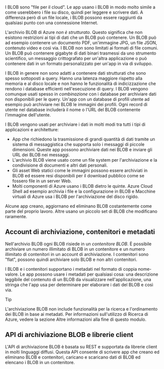 I BLOB sono "file per il cloud". Le app usano i BLOB in modo molto simile a come userebbero i file su disco, quindi per leggere e scrivere dati. A differenza però di un file locale, i BLOB possono essere raggiunti da qualsiasi punto con una connessione Internet.

L'archivio BLOB di Azure *non è strutturato*. Questo significa che non esistono restrizioni ai tipi di dati che un BLOB può contenere. Un BLOB può ad esempio contenere un documento PDF, un'immagine JPG, un file JSON, contenuto video e così via. I BLOB non sono limitati ai formati di file comuni. Un BLOB può contenere gigabyte di dati binari trasmessi da uno strumento scientifico, un messaggio crittografato per un'altra applicazione o può contenere dati in un formato personalizzato per un'app in via di sviluppo.

I BLOB in genere non sono adatti a contenere dati strutturati che sono spesso sottoposti a query. Hanno una latenza maggiore rispetto alla memoria e al disco locale e non hanno le funzionalità di indicizzazione che rendono i database efficienti nell'esecuzione di query. I BLOB vengono comunque usati spesso in *combinazione* con i database per archiviare dati non disponibili per le query. Un'app con un database di profili utente ad esempio può archiviare nei BLOB le immagini dei profili. Ogni record di utente nel database includerà il nome o l'URL del BLOB contenente l'immagine dell'utente.

I BLOB vengono usati per archiviare i dati in molti modi tra tutti i tipi di applicazioni e architetture:

- App che richiedono la trasmissione di grandi quantità di dati tramite un sistema di messaggistica che supporta solo i messaggi di piccole dimensioni. Queste app possono archiviare dati nei BLOB e inviare gli URL dei BLOB nei messaggi.
- L'archivio BLOB viene usato come un file system per l'archiviazione e la condivisione di documenti e altri dati personali.
- Gli asset Web statici come le immagini possono essere archiviati in BLOB ed essere resi disponibili per il download pubblico come se fossero file in un server Web.
- Molti componenti di Azure usano i BLOB dietro le quinte. Azure Cloud Shell ad esempio archivia i file e la configurazione in BLOB e Macchine virtuali di Azure usa i BLOB per l'archiviazione del disco rigido.

Alcune app creano, aggiornano ed eliminano BLOB costantemente come parte del proprio lavoro. Altre usano un piccolo set di BLOB che modificano raramente.

## <a name="storage-accounts-containers-and-metadata"></a>Account di archiviazione, contenitori e metadati

Nell'archivio BLOB ogni BLOB risiede in un *contenitore BLOB*. È possibile archiviare un numero illimitato di BLOB in un contenitore e un numero illimitato di contenitori in un account di archiviazione. I contenitori sono "flat", possono quindi archiviare solo BLOB e non altri contenitori.

I BLOB e i contenitori supportano i metadati nel formato di coppia nome-valore. Le app possono usare i metadati per qualsiasi cosa: una descrizione leggibile del contenuto di un BLOB da visualizzare nell'applicazione, una stringa che l'app usa per determinare per elaborare i dati del BLOB e così via.

> [!TIP]
> L'archiviazione BLOB non include funzionalità per la ricerca e l'ordinamento dei BLOB in base ai metadati. Per informazioni sull'utilizzo di Ricerca di Azure, vedere la sezione Altre informazioni alla fine di questo modulo.

## <a name="the-blob-storage-api-and-client-libraries"></a>API di archiviazione BLOB e librerie client

L'API di archiviazione BLOB è basata su REST e supportata da librerie client in molti linguaggi diffusi. Questa API consente di scrivere app che creano ed eliminano BLOB e contenitori, caricano e scaricano dati di BLOB ed elencano i BLOB in un contenitore.
